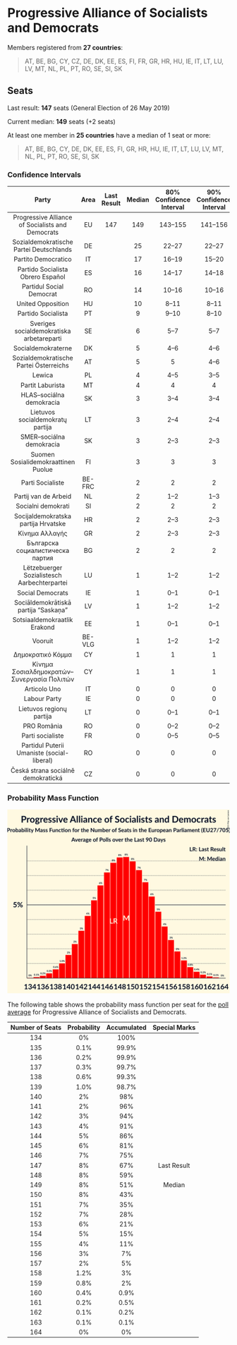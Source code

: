 # Progressive Alliance of Socialists and Democrats

Members registered from **27 countries**:

> AT, BE, BG, CY, CZ, DE, DK, EE, ES, FI, FR, GR, HR, HU, IE, IT, LT, LU, LV, MT, NL, PL, PT, RO, SE, SI, SK

## Seats

Last result: **147** seats (General Election of 26 May 2019)

Current median: **149** seats (+2 seats)

At least one member in **25 countries** have a median of 1 seat or more:

> AT, BE, BG, CY, DE, DK, EE, ES, FI, GR, HR, HU, IE, IT, LT, LU, LV, MT, NL, PL, PT, RO, SE, SI, SK

### Confidence Intervals

| Party | Area | Last Result | Median | 80% Confidence Interval | 90% Confidence Interval | 95% Confidence Interval | 99% Confidence Interval |
|:-----:|:----:|:-----------:|:------:|:-----------------------:|:-----------------------:|:-----------------------:|:-----------------------:|
| Progressive Alliance of Socialists and Democrats | EU | 147 | 149 | 143–155 | 141–156 | 140–158 | 137–160 |
| Sozialdemokratische Partei Deutschlands | DE | | 25 | 22–27 | 22–27 | 22–27 | 21–28 |
| Partito Democratico | IT | | 17 | 16–19 | 15–20 | 15–20 | 14–21 |
| Partido Socialista Obrero Español | ES | | 16 | 14–17 | 14–18 | 14–18 | 13–19 |
| Partidul Social Democrat | RO | | 14 | 10–16 | 10–16 | 10–17 | 9–17 |
| United Opposition | HU | | 10 | 8–11 | 8–11 | 8–12 | 8–12 |
| Partido Socialista | PT | | 9 | 9–10 | 8–10 | 8–10 | 8–11 |
| Sveriges socialdemokratiska arbetareparti | SE | | 6 | 5–7 | 5–7 | 5–7 | 5–7 |
| Socialdemokraterne | DK | | 5 | 4–6 | 4–6 | 4–6 | 4–6 |
| Sozialdemokratische Partei Österreichs | AT | | 5 | 5 | 4–6 | 4–6 | 4–6 |
| Lewica | PL | | 4 | 4–5 | 3–5 | 3–6 | 3–6 |
| Partit Laburista | MT | | 4 | 4 | 4 | 4 | 3–4 |
| HLAS–sociálna demokracia | SK | | 3 | 3–4 | 3–4 | 3–4 | 3–4 |
| Lietuvos socialdemokratų partija | LT | | 3 | 2–4 | 2–4 | 2–4 | 2–4 |
| SMER–sociálna demokracia | SK | | 3 | 2–3 | 2–3 | 2–3 | 2–4 |
| Suomen Sosialidemokraattinen Puolue | FI | | 3 | 3 | 3 | 3–4 | 2–4 |
| Parti Socialiste | BE-FRC | | 2 | 2 | 2 | 2 | 2 |
| Partij van de Arbeid | NL | | 2 | 1–2 | 1–3 | 1–3 | 1–3 |
| Socialni demokrati | SI | | 2 | 2 | 2 | 2 | 1–3 |
| Socijaldemokratska partija Hrvatske | HR | | 2 | 2–3 | 2–3 | 2–3 | 2–3 |
| Κίνημα Αλλαγής | GR | | 2 | 2–3 | 2–3 | 1–3 | 1–3 |
| Българска социалистическа партия | BG | | 2 | 2 | 2 | 2 | 2 |
| Lëtzebuerger Sozialistesch Aarbechterpartei | LU | | 1 | 1–2 | 1–2 | 1–2 | 1–2 |
| Social Democrats | IE | | 1 | 0–1 | 0–1 | 0–1 | 0–2 |
| Sociāldemokrātiskā partija “Saskaņa” | LV | | 1 | 1–2 | 1–2 | 1–2 | 1–2 |
| Sotsiaaldemokraatlik Erakond | EE | | 1 | 0–1 | 0–1 | 0–1 | 0–1 |
| Vooruit | BE-VLG | | 1 | 1–2 | 1–2 | 1–2 | 1–2 |
| Δημοκρατικό Κόμμα | CY | | 1 | 1 | 1 | 1 | 1 |
| Κίνημα Σοσιαλδημοκρατών–Συνεργασία Πολιτών | CY | | 1 | 1 | 1 | 1 | 1 |
| Articolo Uno | IT | | 0 | 0 | 0 | 0 | 0 |
| Labour Party | IE | | 0 | 0 | 0 | 0 | 0 |
| Lietuvos regionų partija | LT | | 0 | 0–1 | 0–1 | 0–1 | 0–1 |
| PRO România | RO | | 0 | 0–2 | 0–2 | 0–2 | 0–2 |
| Parti socialiste | FR | | 0 | 0–5 | 0–5 | 0–6 | 0–6 |
| Partidul Puterii Umaniste (social-liberal) | RO | | 0 | 0 | 0 | 0–2 | 0–2 |
| Česká strana sociálně demokratická | CZ | | 0 | 0 | 0 | 0 | 0 |

### Probability Mass Function

![Graph with seats probability mass function not yet produced](average-2021-11-30-seats-pmf-progressiveallianceofsocialistsanddemocrats.png "Seats Probability Mass Function")

The following table shows the probability mass function per seat for the [poll average](average-2021-11-30.html) for Progressive Alliance of Socialists and Democrats.

| Number of Seats | Probability | Accumulated | Special Marks |
|:---------------:|:-----------:|:-----------:|:-------------:|
| 134 | 0% | 100% |  |
| 135 | 0.1% | 99.9% |  |
| 136 | 0.2% | 99.9% |  |
| 137 | 0.3% | 99.7% |  |
| 138 | 0.6% | 99.3% |  |
| 139 | 1.0% | 98.7% |  |
| 140 | 2% | 98% |  |
| 141 | 2% | 96% |  |
| 142 | 3% | 94% |  |
| 143 | 4% | 91% |  |
| 144 | 5% | 86% |  |
| 145 | 6% | 81% |  |
| 146 | 7% | 75% |  |
| 147 | 8% | 67% | Last Result |
| 148 | 8% | 59% |  |
| 149 | 8% | 51% | Median |
| 150 | 8% | 43% |  |
| 151 | 7% | 35% |  |
| 152 | 7% | 28% |  |
| 153 | 6% | 21% |  |
| 154 | 5% | 15% |  |
| 155 | 4% | 11% |  |
| 156 | 3% | 7% |  |
| 157 | 2% | 5% |  |
| 158 | 1.2% | 3% |  |
| 159 | 0.8% | 2% |  |
| 160 | 0.4% | 0.9% |  |
| 161 | 0.2% | 0.5% |  |
| 162 | 0.1% | 0.2% |  |
| 163 | 0.1% | 0.1% |  |
| 164 | 0% | 0% |  |


